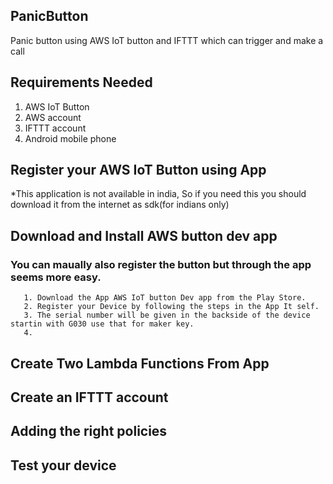 ## PanicButton
Panic button using AWS IoT button and IFTTT which can trigger and make a call
## Requirements Needed
1. AWS IoT Button
2. AWS account
3. IFTTT account
4. Android mobile phone
## Register your AWS IoT Button using App
*This application is not available in india, So if you need this you should download it from the internet as sdk(for
indians only)

## Download and Install AWS button dev app
   ### You can maually also register the button but through the app seems more easy.
       1. Download the App AWS IoT button Dev app from the Play Store.
       2. Register your Device by following the steps in the App It self.
       3. The serial number will be given in the backside of the device startin with G030 use that for maker key.
       4. 
## Create Two Lambda Functions From App
## Create an IFTTT account
## Adding the right policies
## Test your device
